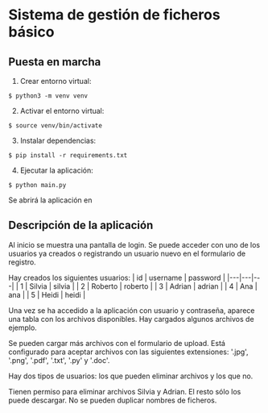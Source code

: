 # Sistema de gestión de ficheros básico

## Puesta en marcha

1. Crear entorno virtual:

```
$ python3 -m venv venv
```

2. Activar el entorno virtual:

```
$ source venv/bin/activate
```

3. Instalar dependencias:

```
$ pip install -r requirements.txt
```

4. Ejecutar la aplicación:

```
$ python main.py
```

Se abrirá la aplicación en

## Descripción de la aplicación

Al inicio se muestra una pantalla de login. Se puede acceder con uno de los usuarios ya creados o registrando un usuario nuevo en el formulario de registro.

Hay creados los siguientes usuarios:
| id | username | password |
|---|---|---|
| 1 | Silvia | silvia |
| 2 | Roberto | roberto |
| 3 | Adrian | adrian |
| 4 | Ana | ana |
| 5 | Heidi | heidi |

Una vez se ha accedido a la aplicación con usuario y contraseña, aparece una tabla con los archivos disponibles. Hay cargados algunos archivos de ejemplo.

Se pueden cargar más archivos con el formulario de upload.
Está configurado para aceptar archivos con las siguientes extensiones: '.jpg', '.png', '.pdf', '.txt', '.py' y '.doc'.

Hay dos tipos de usuarios: los que pueden eliminar archivos y los que no.

Tienen permiso para eliminar archivos Silvia y Adrian. El resto sólo los puede descargar. No se pueden duplicar nombres de ficheros.
